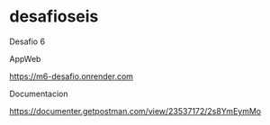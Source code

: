 # desafioseis

Desafio 6

AppWeb

https://m6-desafio.onrender.com

Documentacion 


https://documenter.getpostman.com/view/23537172/2s8YmEymMo
